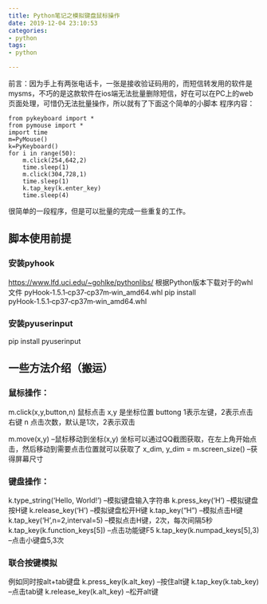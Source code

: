 ```yaml
---
title: Python笔记之模拟键盘鼠标操作
date: 2019-12-04 23:10:53
categories:
- python
tags:
- python

---
```

前言：因为手上有两张电话卡，一张是接收验证码用的，而短信转发用的软件是mysms，不巧的是这款软件在ios端无法批量删除短信，好在可以在PC上的web页面处理，可惜仍无法批量操作，所以就有了下面这个简单的小脚本
程序内容：
```
from pykeyboard import *
from pymouse import *
import time
m=PyMouse()
k=PyKeyboard()
for i in range(50):
    m.click(254,642,2)
    time.sleep(1)
    m.click(304,728,1)
    time.sleep(1)
    k.tap_key(k.enter_key)
    time.sleep(4) 
```
很简单的一段程序，但是可以批量的完成一些重复的工作。
## 脚本使用前提
### 安装pyhook
<https://www.lfd.uci.edu/~gohlke/pythonlibs/>
根据Python版本下载对于的whl文件
pyHook‑1.5.1‑cp37‑cp37m‑win_amd64.whl
pip install pyHook‑1.5.1‑cp37‑cp37m‑win_amd64.whl
### 安装pyuserinput
pip install pyuserinput

## 一些方法介绍（搬运）
### 鼠标操作： 
m.click(x,y,button,n) 鼠标点击 
x,y 是坐标位置 
buttong 1表示左键，2表示点击右键 
n 点击次数，默认是1次，2表示双击

m.move(x,y) –鼠标移动到坐标(x,y)
坐标可以通过QQ截图获取，在左上角开始点击，然后移动到需要点击位置就可以获取了
x_dim, y_dim = m.screen_size() –获得屏幕尺寸

### 键盘操作：

k.type_string(‘Hello, World!’) –模拟键盘输入字符串 
k.press_key(‘H’) –模拟键盘按H键 
k.release_key(‘H’) –模拟键盘松开H键 
k.tap_key(“H”) –模拟点击H键 
k.tap_key(‘H’,n=2,interval=5) –模拟点击H键，2次，每次间隔5秒 
k.tap_key(k.function_keys[5]) –点击功能键F5 
k.tap_key(k.numpad_keys[5],3) –点击小键盘5,3次

### 联合按键模拟 
例如同时按alt+tab键盘 
k.press_key(k.alt_key) –按住alt键 
k.tap_key(k.tab_key) –点击tab键 
k.release_key(k.alt_key) –松开alt键